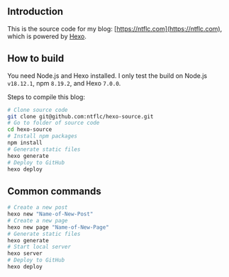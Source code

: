 ## Introduction

This is the source code for my blog: [https://ntflc.com](https://ntflc.com), which is powered by [Hexo](https://hexo.io).

## How to build

You need Node.js and Hexo installed. I only test the build on Node.js `v18.12.1`, npm `8.19.2`, and Hexo `7.0.0`.

Steps to compile this blog:

``` sh
# Clone source code
git clone git@github.com:ntflc/hexo-source.git
# Go to folder of source code
cd hexo-source
# Install npm packages
npm install
# Generate static files
hexo generate
# Deploy to GitHub
hexo deploy
```

## Common commands

```sh
# Create a new post
hexo new "Name-of-New-Post"
# Create a new page
hexo new page "Name-of-New-Page"
# Generate static files
hexo generate
# Start local server
hexo server
# Deploy to GitHub
hexo deploy
```
